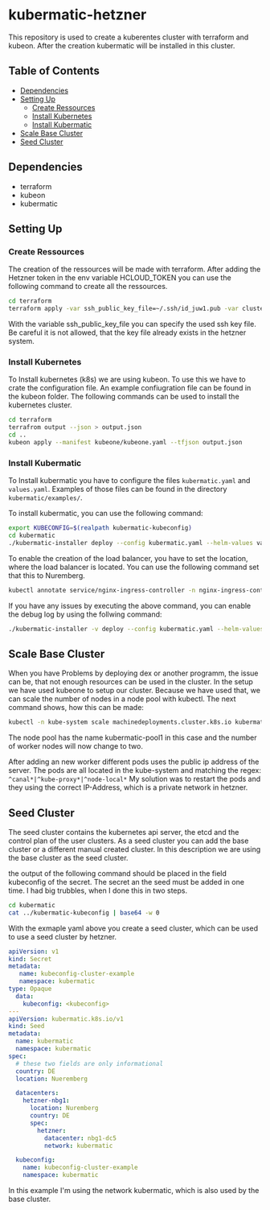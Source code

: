 # kubermatic-hetzner

This repository is used to create a kuberentes cluster with terraform and kubeon. After the creation kubermatic will be installed in this cluster.

## Table of Contents

- [Dependencies](#dependencies)
- [Setting Up](#setting-up)
  - [Create Ressources](#create-ressources)
  - [Install Kubernetes](#install-kubernetes)
  - [Install Kubermatic](#install-kubermatic)
- [Scale Base Cluster](#scale-base-cluster)
- [Seed Cluster](#seed-cluster)

## Dependencies

- terraform
- kubeon
- kubermatic

## Setting Up

### Create Ressources

The creation of the ressources will be made with terraform. After adding the Hetzner token in the env variable HCLOUD\_TOKEN you can use the following command to create all the ressources.

```bash
cd terraform
terraform apply -var ssh_public_key_file=~/.ssh/id_juw1.pub -var cluster_name=kubermatic
```

With the variable ssh_public_key_file you can specify the used ssh key file. Be careful it is not allowed, that the key file already exists in the hetzner system.

### Install Kubernetes

To Install kubernetes (k8s) we are using kubeon. To use this we have to crate the configuration file. An example confiugration file can be found in the kubeon folder. The following commands can be used to install the kubernetes cluster.

```bash
cd terraform 
terrafrom output --json > output.json
cd ..
kubeon apply --manifest kubeone/kubeone.yaml --tfjson output.json
```

### Install Kubermatic

To Install kubermatic you have to configure the files `kubermatic.yaml` and `values.yaml`. Examples of those files can be found in the directory `kubermatic/examples/`.

To install kubermatic, you can use the following command:

```bash
export KUBECONFIG=$(realpath kubermatic-kubeconfig)
cd kubermatic
./kubermatic-installer deploy --config kubermatic.yaml --helm-values values.yaml --storageclass hetzner --kubeconfig ../kubermatic-kubeconfig
```

To enable the creation of the load balancer, you have to set the location, where the load balancer is located.
You can use the following command set that this to Nuremberg.

```bash
kubectl annotate service/nginx-ingress-controller -n nginx-ingress-controller load-balancer.hetzner.cloud/location=nbg1
```

If you have any issues by executing the above command, you can enable the debug log by using the follwing command:

```bash
./kubermatic-installer -v deploy --config kubermatic.yaml --helm-values values.yaml --storageclass hetzner --kubeconfig ../kubermatic-kubeconfig
```

## Scale Base Cluster

When you have Problems by deploying dex or another programm, the issue can be, that not enough resources can be used in the cluster. In the setup we have used kubeone to setup our cluster.
Because we have used that, we can scale the number of nodes in a node pool with kubectl. The next command shows, how this can be made:

```bash
kubectl -n kube-system scale machinedeployments.cluster.k8s.io kubermatic-pool1 --replicas=2
```

The node pool has the name kubermatic-pool1 in this case and the number of worker nodes will now change to two.

After adding an new worker different pods uses the public ip address of the server. The pods are all located in the kube-system and matching the regex: `^canal*|^kube-proxy*|^node-local*`
My solution was to restart the pods and they using the correct IP-Address, which is a private network in hetzner.

## Seed Cluster

The seed cluster contains the kubernetes api server, the etcd and the control plan of the user clusters. As a seed cluster you can add the base cluster or a different manual created cluster.
In this description we are using the base cluster as the seed cluster.

the output of the following command should be placed in the field kubeconfig of the secret. The secret an the seed must be added in one time. I had big trubbles, when I done this in two steps.

```bash
cd kubermatic
cat ../kubermatic-kubeconfig | base64 -w 0 
```

With the exmaple yaml above you create a seed cluster, which can be used to use a seed cluster by hetzner.

```yaml
apiVersion: v1
kind: Secret
metadata:
   name: kubeconfig-cluster-example
   namespace: kubermatic
type: Opaque
  data:
    kubeconfig: <kubeconfig>
---
apiVersion: kubermatic.k8s.io/v1
kind: Seed
metadata:
  name: kubermatic
  namespace: kubermatic
spec:
  # these two fields are only informational
  country: DE
  location: Nueremberg

  datacenters:
    hetzner-nbg1:
      location: Nuremberg
      country: DE
      spec:
        hetzner:
          datacenter: nbg1-dc5
          network: kubermatic

  kubeconfig:
    name: kubeconfig-cluster-example
    namespace: kubermatic
```

In this example I'm using the network kubermatic, which is also used by the base cluster.
